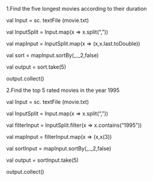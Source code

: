 1.Find the five longest movies according to their duration 

val Input  = sc. textFile (movie.txt)

val InputSplit = Input.map(x => x.split(“,”))

val mapInput = InputSplit.map(x => (x,x.last.toDouble))

val sort = mapInput.sortBy(_._2,false)

val output = sort.take(5)

output.collect()

2.Find the top 5 rated movies in the year 1995

val Input  = sc. textFile (movie.txt)

val InputSplit = Input.map(x => x.split(“,”))

val filterInput = InputSplit.filter(x  => x.contains(“1995”))

val mapInput = filterInput.map(x => (x,x(3))

val sortInput = mapInput.sortBy(_._2,false)

val output = sortInput.take(5)

output.collect()



  
